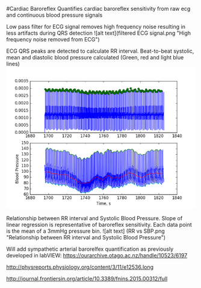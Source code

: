 #Cardiac Baroreflex 
Quantifies cardiac baroreflex sensitivity from raw ecg and continuous blood pressure signals

Low pass filter for ECG signal removes high frequency noise resulting in less artifacts during QRS detection
![alt text](filtered ECG signal.png "High frequency noise removed from ECG")


ECG QRS peaks are detected to calculate RR interval. Beat-to-beat systolic, mean and diastolic blood pressure calculated (Green, red and light blue lines)
![alt text](RRandb2bBP.png "ECG QRS detection and beat-to-beat Systolic, Mean and Diastolic Blood pressure")


Relationship between RR interval and Systolic Blood Pressure. Slope of linear regression is representative of baroreflex sensitivity. Each data point is the mean of a 3mmHg pressure bin. 
![alt text] (RR vs SBP.png "Relationship between RR interval and Systolic Blood Pressure")

Will add sympathetic arterial barorelfex quantification as previously developed in labVIEW: https://ourarchive.otago.ac.nz/handle/10523/6197

http://physreports.physiology.org/content/3/11/e12536.long

http://journal.frontiersin.org/article/10.3389/fnins.2015.00312/full
